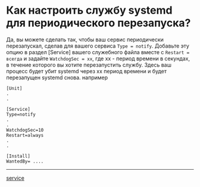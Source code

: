 # Как настроить службу systemd для периодического перезапуска?

Да, вы можете сделать так, чтобы ваш сервис периодически перезапускал, сделав для вашего сервиса `Type = notify`. Добавьте эту опцию в раздел \[Service\] вашего служебного файла вместе с `Restart = всегда` и задайте `WatchdogSec = xx`, где xx - период времени в секундах, в течение которого вы хотите перезапустить службу. Здесь ваш процесс будет убит systemd через xx период времени и будет перезапущен systemd снова. например

```
[Unit]
.
.

[Service]
Type=notify
.
.
WatchdogSec=10
Restart=always
.
.

[Install]
WantedBy= ....
```

**********
[service](/tags/service.md)

